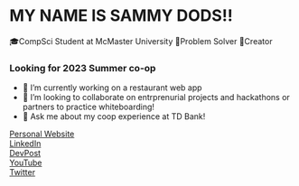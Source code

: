 # MY NAME IS SAMMY DODS!!
🎓CompSci Student at McMaster University
🤔Problem Solver
👾Creator

### Looking for 2023 Summer co-op

- 🌱 I’m currently working on a restaurant web app
- 👯 I’m looking to collaborate on entrprenurial projects and hackathons or partners to practice whiteboarding!
- 💬 Ask me about my coop experience at TD Bank!

[Personal Website](https://sammysdods.me)  
[LinkedIn](https://www.linkedin.com/in/sammy-dods/)  
[DevPost](https://devpost.com/sammysdods?ref_content=user-portfolio&ref_feature=portfolio&ref_medium=global-nav)  
[YouTube](https://www.youtube.com/channel/UC1CqjViOyCFJWbhUZsxqq1Q)  
[Twitter](https://twitter.com/Sammy_Dods)  
